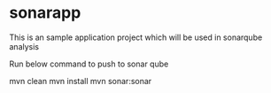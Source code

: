 # sonarapp
This is an sample application project which will be used in sonarqube analysis

Run below command to push to sonar qube

mvn clean
mvn install
mvn sonar:sonar
